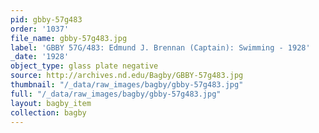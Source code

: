 ```yaml
---
pid: gbby-57g483
order: '1037'
file_name: gbby-57g483.jpg
label: 'GBBY 57G/483: Edmund J. Brennan (Captain): Swimming - 1928'
_date: '1928'
object_type: glass plate negative
source: http://archives.nd.edu/Bagby/GBBY-57g483.jpg
thumbnail: "/_data/raw_images/bagby/gbby-57g483.jpg"
full: "/_data/raw_images/bagby/gbby-57g483.jpg"
layout: bagby_item
collection: bagby
---
```

